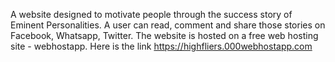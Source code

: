 A website designed to motivate people through the success story of Eminent Personalities. A user can read, comment and share those stories on Facebook, Whatsapp, Twitter. The website is hosted on a free web hosting site -  webhostapp.
Here is the link https://highfliers.000webhostapp.com
